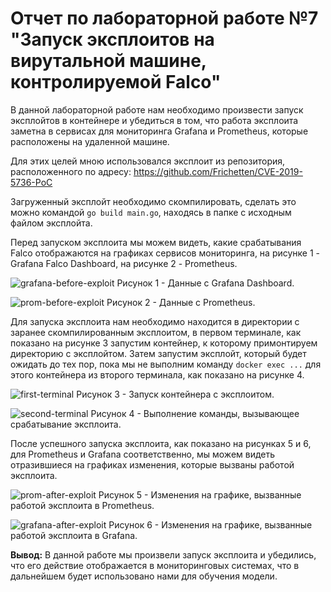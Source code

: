 # Отчет по лабораторной работе №7 "Запуск эксплоитов на вирутальной машине, контролируемой Falco"
В данной лабораторной работе нам необходимо произвести запуск эксплойтов в контейнере и убедиться в том, что работа эксплоита заметна в сервисах для мониторинга Grafana и Prometheus, которые расположены на удаленной машине.

Для этих целей мною использовался эксплоит из репозитория, расположенного по адресу:
https://github.com/Frichetten/CVE-2019-5736-PoC

Загруженный эксплойт необходимо скомпилировать, сделать это можно командой `go build main.go`, находясь в папке с исходным файлом эксплойта.


Перед запуском эксплоита мы можем видеть, какие срабатывания Falco отображаются на графиках сервисов мониторинга, на рисунке 1 - Grafana Falco Dashboard, на рисунке 2 - Prometheus.


![grafana-before-exploit](https://user-images.githubusercontent.com/49113443/146674171-4f6e95a4-4e3e-488c-b1d3-c5c0c43ffb33.png)
Рисунок 1 - Данные с Grafana Dashboard.


![prom-before-exploit](https://user-images.githubusercontent.com/49113443/146674180-caec1203-9f38-4c16-bf75-560323b0ab22.png)
Рисунок 2 - Данные с Prometheus.


Для запуска эксплоита нам необходимо находится в директории с заранее скомпилированным эксплоитом, в первом терминале, как показано на рисунке 3 запустим контейнер, к которому примонтируем директорию с эксплойтом. Затем запустим эксплойт, который будет ожидать до тех пор, пока мы не выполним команду `docker exec ...` для этого контейнера из второго терминала, как показано на рисунке 4.


![first-terminal](https://user-images.githubusercontent.com/49113443/146674303-a84e1d97-34d8-4437-8543-fbd6ab2b0675.png)
Рисунок 3 - Запуск контейнера с эксплоитом.


![second-terminal](https://user-images.githubusercontent.com/49113443/146674306-2386cc2f-7b35-47e6-9621-61d2099524f4.png)
Рисунок 4 - Выполнение команды, вызывающее срабатывание эксплоита.


После успешного запуска эксплоита, как показано на рисунках 5 и 6, для Prometheus и Grafana соответственно, мы можем видеть отразившиеся на графиках изменения, которые вызваны работой эксплоита.


![prom-after-exploit](https://user-images.githubusercontent.com/49113443/146674413-a39a5673-166b-40b3-927d-cd626480c160.png)
Рисунок 5 - Изменения на графике, вызванные работой эксплоита в Prometheus.


![grafana-after-exploit](https://user-images.githubusercontent.com/49113443/146674422-d7e6e9ae-fb1a-4c8f-bcec-85ecde5d41c1.png)
Рисунок 6 - Изменения на графике, вызванные работой эксплоита в Grafana.


**Вывод:** В данной работе мы произвели запуск эксплоита и убедились, что его действие отображается в мониторинговых системах, что в дальнейшем будет использовано нами для обучения модели.
